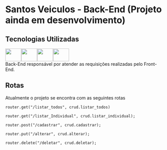 # Santos Veiculos - Back-End (Projeto ainda em desenvolvimento)

## Tecnologias Utilizadas
<img src="https://cdn.jsdelivr.net/gh/devicons/devicon/icons/nodejs/nodejs-original.svg" height="40" width="50" /><img src="https://cdn.jsdelivr.net/gh/devicons/devicon/icons/typescript/typescript-original.svg" height="40" width="50" /><img src="https://cdn.jsdelivr.net/gh/devicons/devicon/icons/mysql/mysql-original-wordmark.svg" height="40" width="50" /><img src="https://cdn.jsdelivr.net/gh/devicons/devicon/icons/express/express-original.svg" height="40" width="50" />
<br/>
Back-End responsável por atender as requisições realizadas pelo Front-End.

## Rotas
Atualmente o projeto se encontra com as seguintes rotas
```
router.get("/listar_todos", crud.listar_todos)

router.get("/listar_Individual", crud.listar_individual);

router.post("/cadastrar", crud.cadastrar);

router.put("/alterar", crud.alterar);

router.delete("/deletar", crud.deletar);
```
### 

